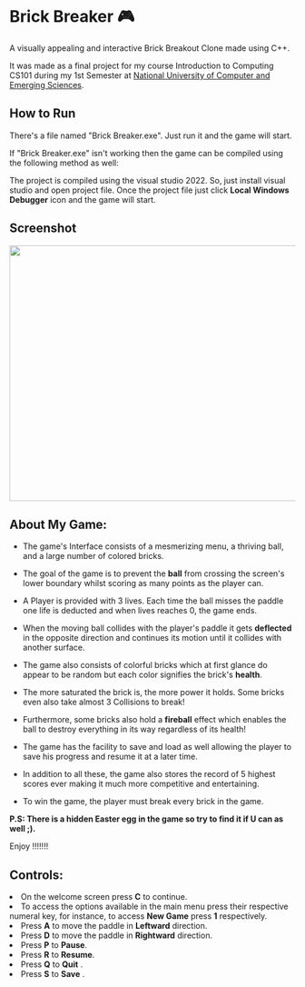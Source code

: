 # Brick Breaker 🎮 

A visually appealing and interactive Brick Breakout Clone made using C++. 

It was made as a final project for my course Introduction to Computing CS101 during my 1st Semester at [National University of Computer and Emerging Sciences](http://nu.edu.pk/).

## How to Run

There's a file named "Brick Breaker.exe". Just run it and the game will start.

If "Brick Breaker.exe" isn't working then the game can be compiled using the following method as well:

The project is compiled using the visual studio 2022. So, just install visual studio and open project file. Once the project file just click <b>Local Windows Debugger</b> icon and the game will start.


## Screenshot

<img src="https://user-images.githubusercontent.com/114104536/214608103-2b86cc93-a0ec-4e76-b60a-b07409732a07.png" width=700 height=450></img>

About My Game:                      
-----------------------------

* The game's Interface consists of a mesmerizing menu, a thriving ball, and a large number of colored bricks.
 
* The goal of the game is to prevent the **ball** from crossing the screen's lower boundary whilst scoring as many points as the player can.
 
* A Player is provided with 3 lives. Each time the ball misses the paddle one life is deducted and when lives reaches 0, the game ends.
 
* When the moving  ball collides with the player's paddle it gets **deflected** in the opposite direction and continues its motion until it collides with another surface.

* The game also consists of colorful bricks which at first glance do appear to be random but each color signifies the brick's **health**.
   
* The more saturated the brick is, the more power it holds. Some bricks even also take almost 3 Collisions to break!

* Furthermore, some bricks also hold a **fireball** effect which enables the ball to destroy everything in its way regardless of its health! 
    
* The game has the facility to save and load as well allowing the player to save his progress and resume it at a later time.

* In addition to all these, the game also stores the record of 5 highest scores ever making it much more competitive and entertaining.  

* To win the game, the player must break every brick in the game.

<b>P.S: There is a hidden Easter egg in the game so try to find it if U can as well ;).</b>

Enjoy !!!!!!!

<h2>Controls:</h2>
<li>On the welcome screen press <b>C</b> to continue.</li>
<li>To access the options available in the main menu press their respective numeral key, for instance, to access <b>New Game</b> press <b>1</b> respectively.</li>
<li> Press <b>A</b> to move the paddle in <b>Leftward</b> direction. </li>
<li> Press <b>D</b> to move the paddle in <b>Rightward</b> direction. </li>
<li> Press <b>P</b> to  <b>Pause</b>. </li>
<li> Press <b>R</b> to  <b>Resume</b>.  </li>
<li> Press <b>Q</b> to  <b>Quit</b> .</li> 
<li> Press <b>S</b> to  <b>Save</b> .</li> 
   
